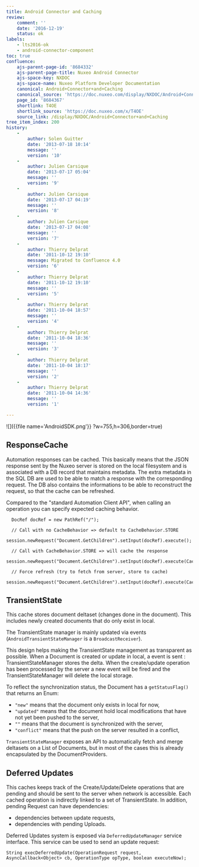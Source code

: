 ```yaml
---
title: Android Connector and Caching
review:
    comment: ''
    date: '2016-12-19'
    status: ok
labels:
    - lts2016-ok
    - android-connector-component
toc: true
confluence:
    ajs-parent-page-id: '8684332'
    ajs-parent-page-title: Nuxeo Android Connector
    ajs-space-key: NXDOC
    ajs-space-name: Nuxeo Platform Developer Documentation
    canonical: Android+Connector+and+Caching
    canonical_source: 'https://doc.nuxeo.com/display/NXDOC/Android+Connector+and+Caching'
    page_id: '8684367'
    shortlink: T4OE
    shortlink_source: 'https://doc.nuxeo.com/x/T4OE'
    source_link: /display/NXDOC/Android+Connector+and+Caching
tree_item_index: 200
history:
    -
        author: Solen Guitter
        date: '2013-07-18 10:14'
        message: ''
        version: '10'
    -
        author: Julien Carsique
        date: '2013-07-17 05:04'
        message: ''
        version: '9'
    -
        author: Julien Carsique
        date: '2013-07-17 04:19'
        message: ''
        version: '8'
    -
        author: Julien Carsique
        date: '2013-07-17 04:08'
        message: ''
        version: '7'
    -
        author: Thierry Delprat
        date: '2011-10-12 19:10'
        message: Migrated to Confluence 4.0
        version: '6'
    -
        author: Thierry Delprat
        date: '2011-10-12 19:10'
        message: ''
        version: '5'
    -
        author: Thierry Delprat
        date: '2011-10-04 18:57'
        message: ''
        version: '4'
    -
        author: Thierry Delprat
        date: '2011-10-04 18:36'
        message: ''
        version: '3'
    -
        author: Thierry Delprat
        date: '2011-10-04 18:17'
        message: ''
        version: '2'
    -
        author: Thierry Delprat
        date: '2011-10-04 14:36'
        message: ''
        version: '1'

---
```

![]({{file name='AndroidSDK.png'}} ?w=755,h=306,border=true)

## ResponseCache

Automation responses can be cached. This basically means that the JSON response sent by the Nuxeo server is stored on the local filesystem and is associated with a DB record that maintains metadata.
The extra metadata in the SQL DB are used to be able to match a response with the corresponding request. The DB also contains the informations to be able to reconstruct the request, so that the cache can be refreshed.

Compared to the "standard Automation Client API", when calling an operation you can specify expected caching behavior.

```
  DocRef docRef = new PathRef("/");

  // Call with no CacheBehavior => default to CacheBehavior.STORE
  session.newRequest("Document.GetChildren").setInput(docRef).execute();

  // Call with CacheBehavior.STORE => will cache the response
  session.newRequest("Document.GetChildren").setInput(docRef).execute(CacheBehavior.STORE);

  // Force refresh (try to fetch from server, store to cache)
  session.newRequest("Document.GetChildren").setInput(docRef).execute(CacheBehavior.FORCE_REFRESH);

```

## TransientState

This cache stores document deltaset (changes done in the document). This includes newly created documents that do only exist in local.

The TransientState manager is mainly updated via events (`AndroidTransientStateManager` is a `BroadcastReceiver`).

This design helps making the TransientState management as transparent as possible. When a Document is created or update in local, a event is sent : TransientStateManager stores the delta. When the create/update operation has been processed by the server a new event will be fired and the TransientStateManager will delete the local storage.

To reflect the synchronization status, the Document has a `getStatusFlag()` that returns an Enum:

*   `"new"` means that the document only exists in local for now,
*   `"updated"` means that the document hold local modifications that have not yet been pushed to the server,
*   `""` means that the document is synchronized with the server,
*   `"conflict"` means that the push on the server resulted in a conflict,

`TransientStateManager` exposes an API to automatically fetch and merge deltasets on a List of Documents, but in most of the cases this is already encapsulated by the DocumentProviders.

## Deferred Updates

This caches keeps track of the Create/Update/Delete operations that are pending and should be sent to the server when network is accessible. Each cached operation is indirectly linked to a set of TransientState. In addition, pending Request can have dependencies:

*   dependencies between update requests,
*   dependencies with pending Uploads.

Deferred Updates system is exposed via `DeferredUpdateManager` service interface. This service can be used to send an update request:

```
String execDeferredUpdate(OperationRequest request, AsyncCallback<Object> cb, OperationType opType, boolean executeNow);

```
